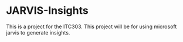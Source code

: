 # JARVIS-Insights
This is a project for the ITC303. This project will be for using microsoft jarvis to generate insights. 
